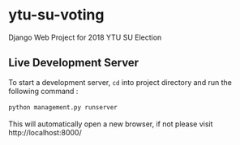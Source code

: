 # ytu-su-voting
Django Web Project for 2018 YTU SU Election

## Live Development Server
To start a development server, `cd` into project directory and run the following command :<br/><br/>
`python management.py runserver`<br/><br/>
This will automatically open a new browser, if not please visit http://localhost:8000/
